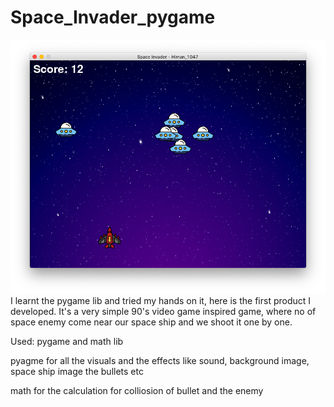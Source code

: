 # Space_Invader_pygame

![Screenshot of the game](https://github.com/Himan1999/Space_Invader_pygame/blob/master/Screenshot%202020-05-30%20at%203.03.04%20PM.png)
I learnt the pygame lib and tried my hands on it, here is the first product I developed. It's a very simple 90's video game inspired game, where no of space enemy come near our space ship and we shoot it one by one.

Used: pygame and math lib
	
  pyagme for all the visuals and the effects like sound, background image, space ship image the bullets etc
  
  math for the calculation for colliosion of bullet and the enemy
